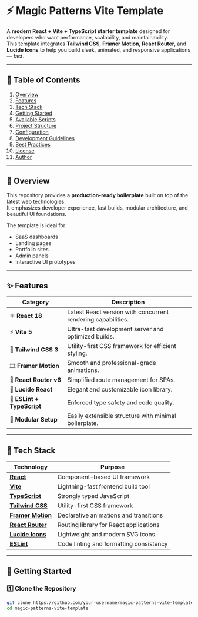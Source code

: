# ⚡ Magic Patterns Vite Template

A **modern React + Vite + TypeScript starter template** designed for developers who want performance, scalability, and maintainability.  
This template integrates **Tailwind CSS**, **Framer Motion**, **React Router**, and **Lucide Icons** to help you build sleek, animated, and responsive applications — fast.

---

## 🧭 Table of Contents

1. [Overview](#-overview)
2. [Features](#-features)
3. [Tech Stack](#-tech-stack)
4. [Getting Started](#-getting-started)
5. [Available Scripts](#-available-scripts)
6. [Project Structure](#-project-structure)
7. [Configuration](#-configuration)
8. [Development Guidelines](#-development-guidelines)
9. [Best Practices](#-best-practices)
10. [License](#-license)
11. [Author](#-author)

---

## 📖 Overview

This repository provides a **production-ready boilerplate** built on top of the latest web technologies.  
It emphasizes developer experience, fast builds, modular architecture, and beautiful UI foundations.

The template is ideal for:
- SaaS dashboards
- Landing pages
- Portfolio sites
- Admin panels
- Interactive UI prototypes

---

## ✨ Features

| Category | Description |
|-----------|--------------|
| ⚛️ **React 18** | Latest React version with concurrent rendering capabilities. |
| ⚡ **Vite 5** | Ultra-fast development server and optimized builds. |
| 💅 **Tailwind CSS 3** | Utility-first CSS framework for efficient styling. |
| 🎞️ **Framer Motion** | Smooth and professional-grade animations. |
| 🧭 **React Router v6** | Simplified route management for SPAs. |
| 🧩 **Lucide React** | Elegant and customizable icon library. |
| 🧹 **ESLint + TypeScript** | Enforced type safety and code quality. |
| 🔧 **Modular Setup** | Easily extensible structure with minimal boilerplate. |

---

## 🧰 Tech Stack

| Technology | Purpose |
|-------------|----------|
| [**React**](https://react.dev/) | Component-based UI framework |
| [**Vite**](https://vitejs.dev/) | Lightning-fast frontend build tool |
| [**TypeScript**](https://www.typescriptlang.org/) | Strongly typed JavaScript |
| [**Tailwind CSS**](https://tailwindcss.com/) | Utility-first CSS framework |
| [**Framer Motion**](https://www.framer.com/motion/) | Declarative animations and transitions |
| [**React Router**](https://reactrouter.com/) | Routing library for React applications |
| [**Lucide Icons**](https://lucide.dev/) | Lightweight and modern SVG icons |
| [**ESLint**](https://eslint.org/) | Code linting and formatting consistency |

---

## 🏁 Getting Started

### 1️⃣ Clone the Repository
```bash
git clone https://github.com/your-username/magic-patterns-vite-template.git
cd magic-patterns-vite-template

